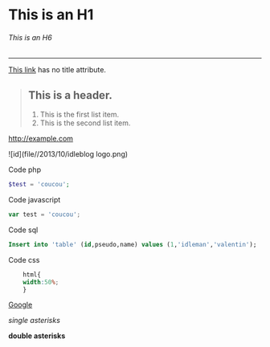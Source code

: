 # This is an H1

###### This is an H6

---

[This link](http://example.net/) has no title attribute.  

> ## This is a header.
> 
> 1.   This is the first list item.
> 2.   This is the second list item.

<http://example.com>

![id](file//2013/10/idleblog logo.png)

Code php
```php
$test = 'coucou';
```

Code javascript
```js
var test = 'coucou';
```

Code sql
```sql
Insert into 'table' (id,pseudo,name) values (1,'idleman','valentin');
```

Code css
```css
	html{
	width:50%;
	}
```

[Google]: http://google.com/
[Google][]

*single asterisks*

**double asterisks**